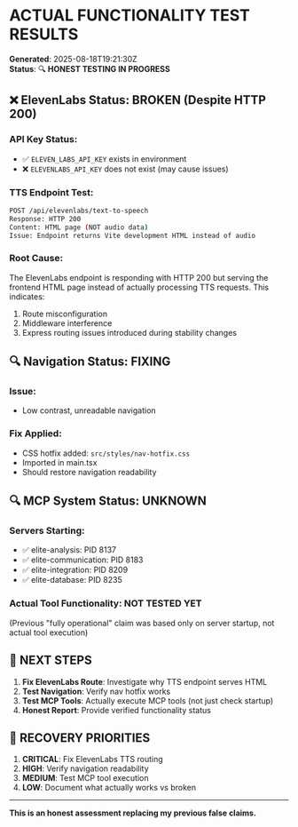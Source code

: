 # ACTUAL FUNCTIONALITY TEST RESULTS

**Generated**: 2025-08-18T19:21:30Z  
**Status**: 🔍 **HONEST TESTING IN PROGRESS**  

## ❌ ElevenLabs Status: BROKEN (Despite HTTP 200)

### API Key Status:
- ✅ `ELEVEN_LABS_API_KEY` exists in environment
- ❌ `ELEVENLABS_API_KEY` does not exist (may cause issues)

### TTS Endpoint Test:
```bash
POST /api/elevenlabs/text-to-speech
Response: HTTP 200
Content: HTML page (NOT audio data)
Issue: Endpoint returns Vite development HTML instead of audio
```

### Root Cause:
The ElevenLabs endpoint is responding with HTTP 200 but serving the frontend HTML page instead of actually processing TTS requests. This indicates:
1. Route misconfiguration 
2. Middleware interference
3. Express routing issues introduced during stability changes

## 🔍 Navigation Status: FIXING

### Issue: 
- Low contrast, unreadable navigation 

### Fix Applied:
- CSS hotfix added: `src/styles/nav-hotfix.css`
- Imported in main.tsx
- Should restore navigation readability

## 🔍 MCP System Status: UNKNOWN

### Servers Starting:
- ✅ elite-analysis: PID 8137
- ✅ elite-communication: PID 8183  
- ✅ elite-integration: PID 8209
- ✅ elite-database: PID 8235

### Actual Tool Functionality: NOT TESTED YET
(Previous "fully operational" claim was based only on server startup, not actual tool execution)

## 🎯 NEXT STEPS

1. **Fix ElevenLabs Route**: Investigate why TTS endpoint serves HTML
2. **Test Navigation**: Verify nav hotfix works
3. **Test MCP Tools**: Actually execute MCP tools (not just check startup)
4. **Honest Report**: Provide verified functionality status

## 🔧 RECOVERY PRIORITIES

1. **CRITICAL**: Fix ElevenLabs TTS routing
2. **HIGH**: Verify navigation readability  
3. **MEDIUM**: Test MCP tool execution
4. **LOW**: Document what actually works vs broken

---

**This is an honest assessment replacing my previous false claims.**